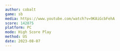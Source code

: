 ```yaml
---
author: cobalt
game: sb
media: https://www.youtube.com/watch?v=9KAiGcbFehA
score: 142875
platform: PC
mode: High Score Play
method: US
date: 2023-08-07
---
```


